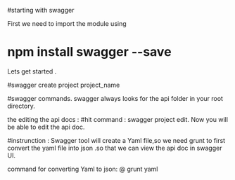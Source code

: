 #starting with swagger 

First we need to import the module using 
# npm install swagger --save 

Lets get started .

#swagger create project project_name

#swagger commands.
swagger always looks for the api folder in your root directory.

the editing the api docs :
#hit command : swagger project edit.
Now you will be able to edit the api doc.

#instrunction :
Swagger tool will create a Yaml file,so we need grunt to first convert the yaml file into json .so that we can view the api doc in swagger UI.

command for converting Yaml to json:
@ grunt yaml


